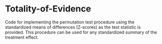 # Totality-of-Evidence
Code for implementing the permutation test procedure using the standardized means of differences (Z-scores) as the test statistic is provided. This procedure can be used for any standardized summary of the treatment effect.
